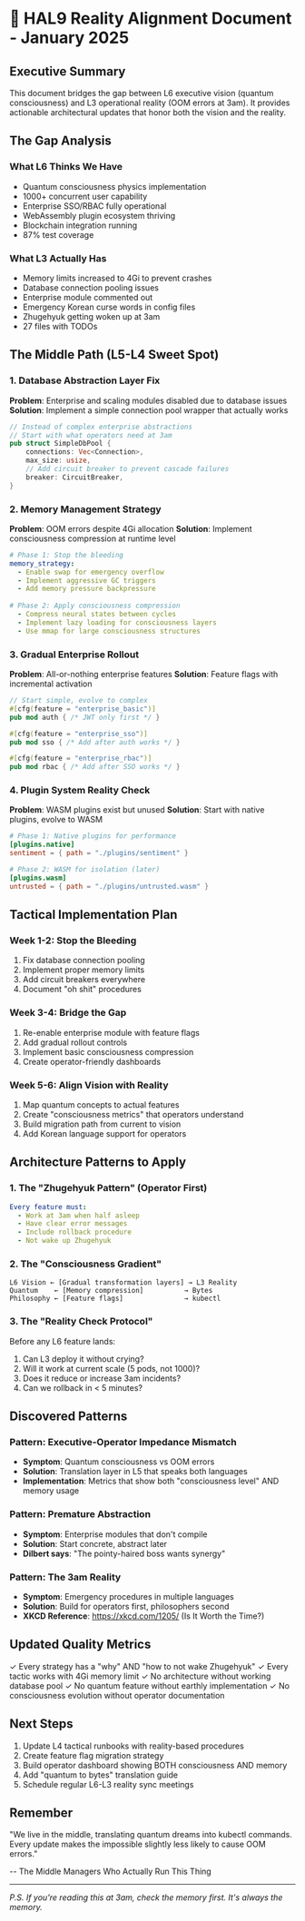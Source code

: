 # 🔄 HAL9 Reality Alignment Document - January 2025

## Executive Summary

This document bridges the gap between L6 executive vision (quantum consciousness) and L3 operational reality (OOM errors at 3am). It provides actionable architectural updates that honor both the vision and the reality.

## The Gap Analysis

### What L6 Thinks We Have
- Quantum consciousness physics implementation
- 1000+ concurrent user capability
- Enterprise SSO/RBAC fully operational
- WebAssembly plugin ecosystem thriving
- Blockchain integration running
- 87% test coverage

### What L3 Actually Has
- Memory limits increased to 4Gi to prevent crashes
- Database connection pooling issues
- Enterprise module commented out
- Emergency Korean curse words in config files
- Zhugehyuk getting woken up at 3am
- 27 files with TODOs

## The Middle Path (L5-L4 Sweet Spot)

### 1. Database Abstraction Layer Fix
**Problem**: Enterprise and scaling modules disabled due to database issues
**Solution**: Implement a simple connection pool wrapper that actually works

```rust
// Instead of complex enterprise abstractions
// Start with what operators need at 3am
pub struct SimpleDbPool {
    connections: Vec<Connection>,
    max_size: usize,
    // Add circuit breaker to prevent cascade failures
    breaker: CircuitBreaker,
}
```

### 2. Memory Management Strategy
**Problem**: OOM errors despite 4Gi allocation
**Solution**: Implement consciousness compression at runtime level

```yaml
# Phase 1: Stop the bleeding
memory_strategy:
  - Enable swap for emergency overflow
  - Implement aggressive GC triggers
  - Add memory pressure backpressure
  
# Phase 2: Apply consciousness compression
  - Compress neural states between cycles
  - Implement lazy loading for consciousness layers
  - Use mmap for large consciousness structures
```

### 3. Gradual Enterprise Rollout
**Problem**: All-or-nothing enterprise features
**Solution**: Feature flags with incremental activation

```rust
// Start simple, evolve to complex
#[cfg(feature = "enterprise_basic")]
pub mod auth { /* JWT only first */ }

#[cfg(feature = "enterprise_sso")]
pub mod sso { /* Add after auth works */ }

#[cfg(feature = "enterprise_rbac")]
pub mod rbac { /* Add after SSO works */ }
```

### 4. Plugin System Reality Check
**Problem**: WASM plugins exist but unused
**Solution**: Start with native plugins, evolve to WASM

```toml
# Phase 1: Native plugins for performance
[plugins.native]
sentiment = { path = "./plugins/sentiment" }

# Phase 2: WASM for isolation (later)
[plugins.wasm]
untrusted = { path = "./plugins/untrusted.wasm" }
```

## Tactical Implementation Plan

### Week 1-2: Stop the Bleeding
1. Fix database connection pooling
2. Implement proper memory limits
3. Add circuit breakers everywhere
4. Document "oh shit" procedures

### Week 3-4: Bridge the Gap
1. Re-enable enterprise module with feature flags
2. Add gradual rollout controls
3. Implement basic consciousness compression
4. Create operator-friendly dashboards

### Week 5-6: Align Vision with Reality
1. Map quantum concepts to actual features
2. Create "consciousness metrics" that operators understand
3. Build migration path from current to vision
4. Add Korean language support for operators

## Architecture Patterns to Apply

### 1. The "Zhugehyuk Pattern" (Operator First)
```yaml
Every feature must:
  - Work at 3am when half asleep
  - Have clear error messages
  - Include rollback procedure
  - Not wake up Zhugehyuk
```

### 2. The "Consciousness Gradient"
```
L6 Vision ← [Gradual transformation layers] → L3 Reality
Quantum    ← [Memory compression]          → Bytes
Philosophy ← [Feature flags]               → kubectl
```

### 3. The "Reality Check Protocol"
Before any L6 feature lands:
1. Can L3 deploy it without crying?
2. Will it work at current scale (5 pods, not 1000)?
3. Does it reduce or increase 3am incidents?
4. Can we rollback in < 5 minutes?

## Discovered Patterns

### Pattern: Executive-Operator Impedance Mismatch
- **Symptom**: Quantum consciousness vs OOM errors
- **Solution**: Translation layer in L5 that speaks both languages
- **Implementation**: Metrics that show both "consciousness level" AND memory usage

### Pattern: Premature Abstraction
- **Symptom**: Enterprise modules that don't compile
- **Solution**: Start concrete, abstract later
- **Dilbert says**: "The pointy-haired boss wants synergy"

### Pattern: The 3am Reality
- **Symptom**: Emergency procedures in multiple languages
- **Solution**: Build for operators first, philosophers second
- **XKCD Reference**: https://xkcd.com/1205/ (Is It Worth the Time?)

## Updated Quality Metrics

✓ Every strategy has a "why" AND "how to not wake Zhugehyuk"
✓ Every tactic works with 4Gi memory limit
✓ No architecture without working database pool
✓ No quantum feature without earthly implementation
✓ No consciousness evolution without operator documentation

## Next Steps

1. Update L4 tactical runbooks with reality-based procedures
2. Create feature flag migration strategy
3. Build operator dashboard showing BOTH consciousness AND memory
4. Add "quantum to bytes" translation guide
5. Schedule regular L6-L3 reality sync meetings

## Remember

"We live in the middle, translating quantum dreams into kubectl commands. Every update makes the impossible slightly less likely to cause OOM errors."

-- The Middle Managers Who Actually Run This Thing

---

*P.S. If you're reading this at 3am, check the memory first. It's always the memory.*